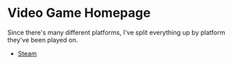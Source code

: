 # Video Game Homepage
Since there's many different platforms, I've split everything up by platform they've been played on. 

- [Steam](./Steam/steam-index.md)